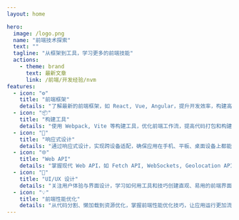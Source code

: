 ```yaml
---
layout: home

hero:
  image: /logo.png
  name: "前端技术探索"
  text: ""
  tagline: "从框架到工具，学习更多的前端技能"
  actions:
    - theme: brand
      text: 最新文章
      link: /前端/开发经验/nvm
features:
  - icon: "⚙️"
    title: "前端框架"
    details: "了解最新的前端框架，如 React, Vue, Angular，提升开发效率，构建高效可维护的应用。"
  - icon: "📦"
    title: "构建工具"
    details: "使用 Webpack, Vite 等构建工具，优化前端工作流，提高代码打包和构建速度。"
  - icon: "📱"
    title: "响应式设计"
    details: "通过响应式设计，实现跨设备适配，确保应用在手机、平板、桌面设备上都能完美呈现。"
  - icon: "🌐"
    title: "Web API"
    details: "掌握现代 Web API，如 Fetch API, WebSockets, Geolocation API，提升应用与用户互动体验。"
  - icon: "🎨"
    title: "UI/UX 设计"
    details: "关注用户体验与界面设计，学习如何用工具和技巧创建直观、易用的前端界面。"
  - icon: "💡"
    title: "前端性能优化"
    details: "从代码分割、懒加载到资源优化，掌握前端性能优化技巧，让应用运行更加流畅。"
---
```


